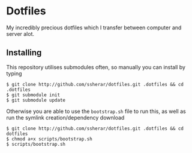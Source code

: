 Dotfiles
========

My incredibly precious dotfiles which I transfer between computer and server alot. 

Installing
----------

This repository utilises submodules often, so manually you can install by typing

    $ git clone http://github.com/ssherar/dotfiles.git .dotfiles && cd .dotfiles
    $ git submodule init
    $ git submodule update

Otherwise you are able to use the `bootstrap.sh` file to run this, as well as run the symlink creation/dependency download

    $ git clone http://github.com/ssherar/dotfiles.git .dotfiles && cd dotfiles
    $ chmod a+x scripts/bootstrap.sh
    $ scripts/bootstrap.sh


